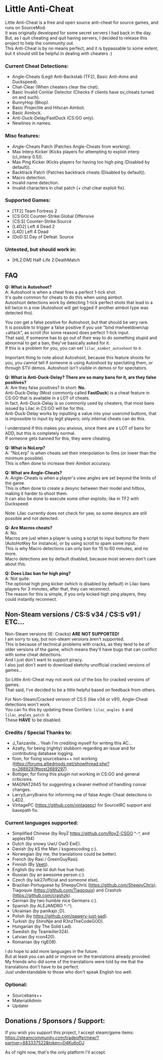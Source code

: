 # Little Anti-Cheat

Little Anti-Cheat is a free and open source anti-cheat for source games, and runs on SourceMod.\
It was originally developed for some secret servers I had back in the day.\
But, as I quit cheating and quit having servers, I decided to release this project to help the community out.\
This Anti-Cheat is by no means perfect, and it is bypassable to some extent, but it should still be helpful in dealing with cheaters :)

### Current Cheat Detections:
 - Angle-Cheats (Legit Anti-Backstab (TF2), Basic Anti-Aims and Duckspeed).
 - Chat-Clear (When cheaters clear the chat).
 - Basic Invalid ConVar Detector (Checks if clients have sv_cheats turned on and such).
 - BunnyHop (Bhop).
 - Basic Projectile and Hitscan Aimbot.
 - Basic Aimlock.
 - Anti-Duck-Delay/FastDuck (CS:GO only).
 - Newlines in names.

### Misc features:
 - Angle-Cheats Patch (Patches Angle-Cheats from working).
 - Max Interp Kicker (Kicks players for attempting to exploit interp (cl_interp 0.5)).
 - Max Ping Kicker (Kicks players for having too high ping (Disabled by default)).
 - Backtrack Patch (Patches backtrack cheats (Disabled by default)).
 - Macro detection.
 - Invalid name detection.
 - Invalid characters in chat patch (+ chat clear exploit fix).

### Supported Games:
 - [TF2] Team Fortress 2
 - [CS:GO] Counter-Strike:Global Offensive
 - [CS:S] Counter-Strike:Source
 - [L4D2] Left 4 Dead 2
 - [L4D] Left 4 Dead
 - [DoD:S] Day of Defeat: Source

### Untested, but should work in:
 - [HL2:DM] Half-Life 2:DeathMatch

## FAQ
**Q: What is Autoshoot?**\
A: Autoshoot is when a cheat fires a perfect 1-tick shot.\
It's quite common for cheats to do this when using aimbot.\
Autoshoot detections work by detecting 1-tick perfect shots that lead to a kill twice in a row (Autoshoot will get logged if another aimbot type was detected tho).

You *can* get a false positive for Autoshoot, but that should be very rare.\
It is possible to trigger a false positive if you use "bind mwheeldown/up +attack", as scroll (for some reason) does perfect 1-tick input.\
That said, if someone has to go out of their way to do something stupid and abnormal to get a ban, they've basically asked for it.\
If this is a problem for you, you can set `lilac_aimbot_autoshoot` to `0`.

Important thing to note about Autoshoot, because this feature shoots for you, you cannot tell if someone is using Autoshoot by spectating them, or through STV demos. Autoshoot isn't visible in demos or for spectators.

**Q: What is Anti-Duck-Delay? There are so many bans for it, are they false positives?**\
A: Are they false positives? In short: **No.**\
Anti-Duck-Delay (Most commonly called **FastDuck**) is a cheat feature in CS:GO that is available in a LOT of cheats.\
In fact, Anti-Duck-Delay is so commonly used by cheaters, that most bans issued by Lilac in CS:GO will be for this.\
Anti-Duck-Delay works by inputting a value into your usercmd buttons, that is impossible to input by legit players; only internal cheats can do this.

I understand if this makes you anxious, since there are a LOT of bans for ADD, but this is completely normal.\
If someone gets banned for this, they were cheating.

**Q: What is NoLerp?**\
A: "NoLerp" is when cheats set their interpolation to 0ms (or lower than the minimum possible).\
This is often done to increase their Aimbot accuracy.

**Q: What are Angle-Cheats?**\
A: Angle-Cheats is when a player's view angles are set beyond the limits of the game.\
This is often done to create a desync between their model and hitbox, making it harder to shoot them.\
It can also be done to execute some other exploits; like in TF2 with Duckspeed.

Note: Lilac currently does not check for yaw, so some desyncs are still possible and not detected.

**Q: Are Macros cheats?**\
A: No.\
Macros are just when a player is using a script to input buttons for them (AutoHotKey for instance), or by using scroll to spam some input.\
This is why Macro detections can only ban for 15 to 60 minutes, and no more.\
Macro detections are by default disabled, because most servers don't care about this.

**Q: Does Lilac ban for high ping?**\
A: Not quite.\
The optional high ping kicker (which is disabled by default) in Lilac bans players for 3 minutes, after that, they can reconnect.\
The reason for this is simple, if you only kicked high ping players, they could instantly reconnect.

## Non-Steam versions / CS:S v34 / CS:S v91 / ETC...
Non-Steam versions (IE: Cracks) **ARE NOT SUPPORTED!**\
I am sorry to say, but non-steam versions aren't supported.\
This is because of technical problems with cracks, as they tend to be of older versions of the game, which means they'll have bugs that can conflict with some cheat detections.\
And I just don't want to support piracy.\
I also just don't want to download sketchy unofficial cracked versions of games...

So Little Anti-Cheat may not work out of the box for cracked versions of games.\
That said, I've decided to be a little helpful based on feedback from others.

For Non-Steam/Cracked version of CS:S (like v34 or v91), Angle-Cheat detections won't work.\
You can fix this by updating these ConVars: `lilac_angles 0` and `lilac_angles_patch 0`.\
These **HAVE** to be disabled.

### Credits / Special Thanks to:
 - J_Tanzanite... Yeah I'm crediting myself for writing this AC...
 - Azalty, for being (rightly) stubborn regarding an issue and for contributing database logging.
 - foon, for fixing sourcebans++ not working (https://forums.alliedmods.net/showthread.php?p=2689297#post2689297).
 - Bottiger, for fixing this plugin not working in CS:GO and general criticisms.
 - MAGNAT2645 for suggesting a cleaner method of handling convar changes.
 - Larry/LarryBrains for informing me of false Angle-Cheat detections in L4D2.
 - VintagePC (https://github.com/vintagepc) for SourceIRC support and basepath fix.

### Current languages supported:
 - Simplified Chinese (by RoyZ https://github.com/RoyZ-CSGO ^-^, and apples194)
 - Dutch (by snowy UwU OwO EwE).
 - Danish (by kS the Man / ksgoescoding c:).
 - Norwegian (by me, the translations could be better).
 - French (by Rasi / GreenGuyRasi).
 - Finnish (By [Veeti](https://forums.alliedmods.net/member.php?u=317665)).
 - English (by me lol duh hue hue hue).
 - Russian (by an awesome person c:).
 - Czech (by luk27official and someone else).
 - Brazilian Portuguese by SheepyChris (https://github.com/SheepyChris), Tiagoquix (https://github.com/Tiagoquix) and Crashzk (https://github.com/crashzk).
 - German (by two humble nice Germans c:).
 - Spanish (by ALEJANDRO ^-^).
 - Ukrainian (by panikajo ;D).
 - Polish (by https://github.com/qawery-just-sad).
 - Turkish (by ShiroNje and R3nzTheCodeGOD).
 - Hungarian (by The Solid Lad).
 - Swedish (by Teamkiller324).
 - Latvian (by rcon420).
 - Romanian (by rigE08).


I do hope to add more languages in the future.\
But at least you can add or improve on the translations already provided.\
My friends who did some of the translations were told by me that the translations don't have to be perfect.\
Just understandable to those who don't speak English too well.

### Optional:
 - Sourcebans++
 - MaterialAdmin
 - Updater


## Donations / Sponsors / Support:
If you wish you support this project, I accept steam/game items: https://steamcommunity.com/tradeoffer/new/?partner=883337522&token=D4Ku6oDJ

As of right now, that's the only platform I'll accept.
